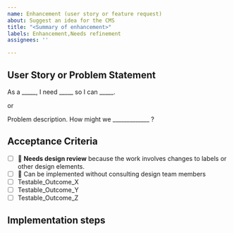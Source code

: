 ```yaml
---
name: Enhancement (user story or feature request)
about: Suggest an idea for the CMS
title: "<Summary of enhancement>"
labels: Enhancement,Needs refinement
assignees: ''

---
```


## User Story or Problem Statement

As a _____, I need _____ so I can _____.

or

Problem description. How might we _____________ ?


## Acceptance Criteria
- [ ] 👀 **Needs design review** because the work involves changes to labels or other design elements.
- [ ] 🙈 Can be implemented without consulting design team members
- [ ] Testable_Outcome_X
- [ ] Testable_Outcome_Y
- [ ] Testable_Outcome_Z

## Implementation steps
<optional>
